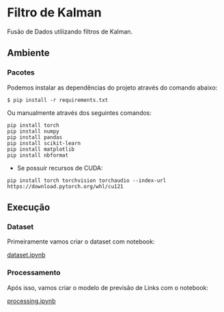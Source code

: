 # Filtro de Kalman

Fusão de Dados utilizando filtros de Kalman.

## Ambiente

### Pacotes

Podemos instalar as dependências do projeto através do comando abaixo:

```
$ pip install -r requirements.txt
```

Ou manualmente através dos seguintes comandos:

```
pip install torch
pip install numpy
pip install pandas
pip install scikit-learn
pip install matplotlib
pip install nbformat
```

* Se possuir recursos de CUDA:

```
pip install torch torchvision torchaudio --index-url https://download.pytorch.org/whl/cu121
```

## Execução

### Dataset

Primeiramente vamos criar o dataset com notebook:

[dataset.ipynb](https://github.com/charlesluizmendes/DataFusion/blob/feature/main/src/dataset.ipynb)

### Processamento

Após isso, vamos criar o modelo de previsão de Links com o notebook:

[processing.ipynb](https://github.com/charlesluizmendes/DataFusion/blob/feature/main/src/processing.ipynb)